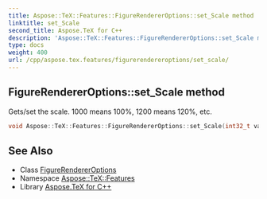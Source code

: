 ```yaml
---
title: Aspose::TeX::Features::FigureRendererOptions::set_Scale method
linktitle: set_Scale
second_title: Aspose.TeX for C++
description: 'Aspose::TeX::Features::FigureRendererOptions::set_Scale method. Gets/set the scale. 1000 means 100%, 1200 means 120%, etc in C++.'
type: docs
weight: 400
url: /cpp/aspose.tex.features/figurerendereroptions/set_scale/
---
```

## FigureRendererOptions::set_Scale method


Gets/set the scale. 1000 means 100%, 1200 means 120%, etc.

```cpp
void Aspose::TeX::Features::FigureRendererOptions::set_Scale(int32_t value)
```

## See Also

* Class [FigureRendererOptions](../)
* Namespace [Aspose::TeX::Features](../../)
* Library [Aspose.TeX for C++](../../../)
